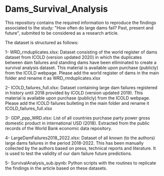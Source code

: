 # Dams_Survival_Analysis

This repository contains the required information to reproduce the findings associated to the study: "How often do large dams fail? 
Past, present and future", submited to be considered as a research article.

The dataset is structured as follows:

1- WRD_rmduplicates.xlsx: Dataset consisting of the world register of dams dataset from ICOLD (version updated 2020) in which the duplicates 
between dam failures and standing dams have been elliminated to create a survival analysis dataset. This material is available upon purchase 
(publicly) from the ICOLD webpage. Please add the world register of dams in the main folder and rename it as WRD_rmduplicates.xlsx

2- ICOLD_failures_full.xlsx: Dataset containing large dam failures registered in history until 2018 provided by ICOLD (version updated 2019).
This material is available upon purchase (publicly) from the ICOLD webpage. Please add the ICOLD failures bulleting in the main folder and rename it
ICOLD_failures_full.xlsx

3- GDP_ppp_WRD.xlsx: List of all countries purchase party power gross domestic product in international USD (2018). Extracted from the public
records of the World Bank economic data repository.

4- LargeDamFailures2018_2022.xlsx: Dataset of all known (to the authors) large dams failures in the period 2018-2022. This has been manually
collected by the authors based on press, technical reports and literature. It is used to test the validity of our dam failure future predictions.

5- SurvivalAnalysis_sub.ipynb: Python scripts with the routines to replicate the findings in the article based on these datasets.
